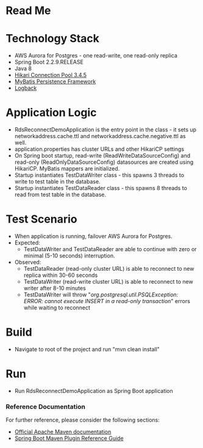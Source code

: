 # Read Me 

# Technology Stack
* AWS Aurora for Postgres - one read-write, one read-only replica
* Spring Boot 2.2.9.RELEASE
* Java 8
* [Hikari Connection Pool 3.4.5](https://github.com/brettwooldridge/HikariCP)
* [MyBatis Persistence Framework](https://mybatis.org/mybatis-3/)
* [Logback](http://logback.qos.ch/)

# Application Logic
* RdsReconnectDemoApplication is the entry point in the class - it sets up networkaddress.cache.ttl and networkaddress.cache.negative.ttl as well.
* application.properties has cluster URLs and other HikariCP settings
* On Spring boot startup, read-write (ReadWriteDataSourceConfig) and read-only (ReadOnlyDataSourceConfig) datasources are created using HikariCP. MyBatis mappers are initialized.
* Startup instantiates TestDataWriter class - this spawns 3 threads to write to test table in the database.
* Startup instantiates TestDataReader class - this spawns 8 threads to read from test table in the database.

# Test Scenario
* When application is running, failover AWS Aurora for Postgres.
* Expected:
   * TestDataWriter and TestDataReader are able to continue with zero or minimal (5-10 seconds) interruption.
* Observed:
   * TestDataReader (read-only cluster URL) is able to reconnect to new replica within 30-60 seconds
   * TestDataWriter (read-write cluster URL) is able to reconnect to new writer after 8-10 minutes
   * TestDataWriter will throw "_org.postgresql.util.PSQLException: ERROR: cannot execute INSERT in a read-only transaction_" errors while waiting to reconnect 


# Build
* Navigate to root of the project and run "mvn clean install"

# Run
* Run RdsReconnectDemoApplication as Spring Boot application

### Reference Documentation
For further reference, please consider the following sections:

* [Official Apache Maven documentation](https://maven.apache.org/guides/index.html)
* [Spring Boot Maven Plugin Reference Guide](https://docs.spring.io/spring-boot/docs/2.5.0-SNAPSHOT/maven-plugin/reference/html/)


